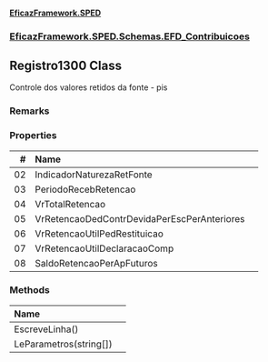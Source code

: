 #### [EficazFramework.SPED](EficazFrameworkSPED.md 'EficazFramework SPED')
### [EficazFramework.SPED.Schemas.EFD_Contribuicoes](EficazFramework.SPED.Schemas.EFD_Contribuicoes.md 'EficazFramework.SPED.Schemas.EFD_Contribuicoes')

## Registro1300 Class

Controle dos valores retidos da fonte - pis

### Remarks
### Properties

| # | Name | |
| ---: | :--- | :--- |
| 02 | IndicadorNaturezaRetFonte |  |
| 03 | PeriodoRecebRetencao |  |
| 04 | VrTotalRetencao |  |
| 05 | VrRetencaoDedContrDevidaPerEscPerAnteriores |  |
| 06 | VrRetencaoUtilPedRestituicao |  |
| 07 | VrRetencaoUtilDeclaracaoComp |  |
| 08 | SaldoRetencaoPerApFuturos |  |
### Methods

| Name | |
| :--- | :--- |
| EscreveLinha() |  |
| LeParametros(string[]) |  |
